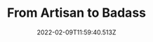 ---
title: From Artisan to Badass
date: 2022-02-09T11:59:40.513Z
description: >-
    In this talk Steve will walk through refactoring a CRUD application in Laravel, making the code cleaner and more testable.
video: https://www.youtube.com/embed/jn-ff5-mlqY
event: Leeds PHP
---